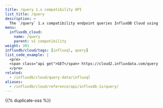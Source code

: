 ```yaml
---
title: /query 1.x compatibility API
list_title: /query
description: >
  The `/query` 1.x compatibility endpoint queries InfluxDB Cloud using **InfluxQL**.
menu:
  influxdb_cloud:
    name: /query
    parent: v1 compatibility
weight: 301
influxdb/cloud/tags: [influxql, query]
list_code_example: |
  <pre>
  <span class="api get">GET</span> https://cloud2.influxdata.com/query
  </pre>
related:
  - /influxdb/cloud/query-data/influxql
aliases:
  - /influxdb/cloud/reference/api/influxdb-1x/query/
---
```


{{% duplicate-oss %}}
